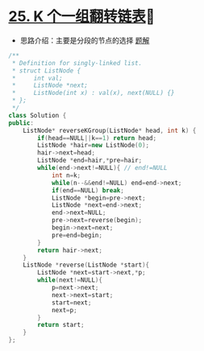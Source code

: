 # [25. K 个一组翻转链表](https://leetcode-cn.com/problems/reverse-nodes-in-k-group/)👹 

+ 思路介绍：主要是分段的节点的选择 [题解](https://leetcode-cn.com/problems/reverse-nodes-in-k-group/solution/tu-jie-kge-yi-zu-fan-zhuan-lian-biao-by-user7208t/)

```cpp
/**
 * Definition for singly-linked list.
 * struct ListNode {
 *     int val;
 *     ListNode *next;
 *     ListNode(int x) : val(x), next(NULL) {}
 * };
 */
class Solution {
public:
    ListNode* reverseKGroup(ListNode* head, int k) {
        if(head==NULL||k==1) return head;
        ListNode *hair=new ListNode(0);
        hair->next=head;
        ListNode *end=hair,*pre=hair;
        while(end->next!=NULL){ // end!=NULL
            int n=k;
            while(n--&&end!=NULL) end=end->next;
            if(end==NULL) break;
            ListNode *begin=pre->next;
            ListNode *next=end->next;
            end->next=NULL;
            pre->next=reverse(begin);
            begin->next=next;
            pre=end=begin;
        }
        return hair->next;
    }
    ListNode *reverse(ListNode *start){
        ListNode *next=start->next,*p;
        while(next!=NULL){
            p=next->next;
            next->next=start;
            start=next;
            next=p;
        }
        return start;
    }
};
```